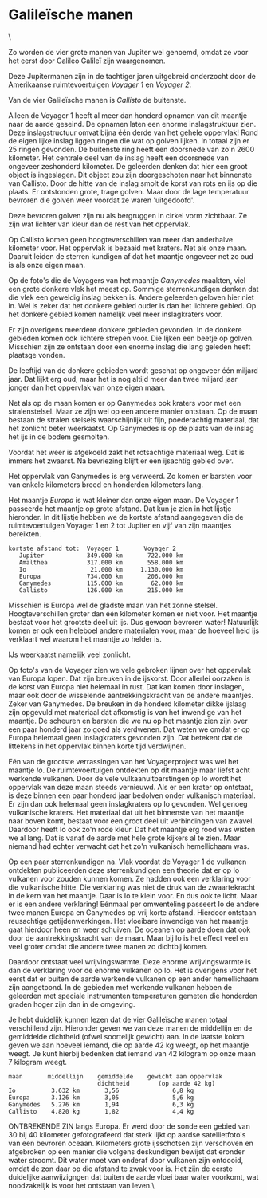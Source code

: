 # Galileïsche manen

\

Zo worden de vier grote manen van Jupiter wel genoemd, omdat ze voor het
eerst door Galileo Galileï zijn waargenomen.

Deze Jupitermanen zijn in de tachtiger jaren uitgebreid onderzocht door
de Amerikaanse ruimtevoertuigen *Voyager 1* en *Voyager 2*.

Van de vier Galileïsche manen is *Callisto* de buitenste.

Alleen de Voyager 1 heeft al meer dan honderd opnamen van dit maantje
naar de aarde geseind. De opnamen laten een enorme inslagstruktuur zien.
Deze inslagstructuur omvat bijna één derde van het gehele oppervlak!
Rond de eigen lijke inslag liggen ringen die wat op golven lijken. In
totaal zijn er 25 ringen gevonden. De buitenste ring heeft een doorsnede
van zo\'n 2600 kilometer. Het centrale deel van de inslag heeft een
doorsnede van ongeveer zeshonderd kilometer. De geleerden denken dat
hier een groot object is ingeslagen. Dit object zou zijn doorgeschoten
naar het binnenste van Callisto. Door de hitte van de inslag smolt de
korst van rots en ijs op die plaats. Er ontstonden grote, trage golven.
Maar door de lage temperatuur bevroren die golven weer voordat ze waren
\'uitgedoofd\'.

Deze bevroren golven zijn nu als bergruggen in cirkel vorm zichtbaar. Ze
zijn wat lichter van kleur dan de rest van het oppervlak.

Op Callisto komen geen hoogteverschillen van meer dan anderhalve
kilometer voor. Het oppervlak is bezaaid met kraters. Net als onze maan.
Daaruit leiden de sterren kundigen af dat het maantje ongeveer net zo
oud is als onze eigen maan.

Op de foto\'s die de Voyagers van het maantje *Ganymedes* maakten, viel
een grote donkere vlek het meest op. Sommige sterrenkundigen denken dat
die vlek een geweldig inslag bekken is. Andere geleerden geloven hier
niet in. Wel is zeker dat het donkere gebied ouder is dan het lichtere
gebied. Op het donkere gebied komen namelijk veel meer inslagkraters
voor.

Er zijn overigens meerdere donkere gebieden gevonden. In de donkere
gebieden komen ook lichtere strepen voor. Die lijken een beetje op
golven. Misschien zijn ze ontstaan door een enorme inslag die lang
geleden heeft plaatsge vonden.

De leeftijd van de donkere gebieden wordt geschat op ongeveer één
miljard jaar. Dat lijkt erg oud, maar het is nog altijd meer dan twee
miljard jaar jonger dan het oppervlak van onze eigen maan.

Net als op de maan komen er op Ganymedes ook kraters voor met een
stralenstelsel. Maar ze zijn wel op een andere manier ontstaan. Op de
maan bestaan de stralen stelsels waarschijnlijk uit fijn, poederachtig
materiaal, dat het zonlicht beter weerkaatst. Op Ganymedes is op de
plaats van de inslag het ijs in de bodem gesmolten.

Voordat het weer is afgekoeld zakt het rotsachtige materiaal weg. Dat is
immers het zwaarst. Na bevriezing blijft er een ijsachtig gebied over.

Het oppervlak van Ganymedes is erg verweerd. Zo komen er barsten voor
van enkele kilometers breed en honderden kilometers lang.

Het maantje *Europa* is wat kleiner dan onze eigen maan. De Voyager 1
passeerde het maantje op grote afstand. Dat kun je zien in het lijstje
hieronder. In dit lijstje hebben we de kortste afstand aangegeven die de
ruimtevoertuigen Voyager 1 en 2 tot Jupiter en vijf van zijn maantjes
bereikten.


    kortste afstand tot:  Voyager 1       Voyager 2 
       Jupiter            349.000 km       722.000 km 
       Amalthea           317.000 km       558.000 km 
       Io                  21.000 km     1.130.000 km 
       Europa             734.000 km       206.000 km 
       Ganymedes          115.000 km        62.000 km 
       Callisto           126.000 km       215.000 km

Misschien is Europa wel de gladste maan van het zonne stelsel.
Hoogteverschillen groter dan één kilometer komen er niet voor. Het
maantje bestaat voor het grootste deel uit ijs. Dus gewoon bevroren
water! Natuurlijk komen er ook een heleboel andere materialen voor, maar
de hoeveel heid ijs verklaart wel waarom het maantje zo helder is.

IJs weerkaatst namelijk veel zonlicht.

Op foto\'s van de Voyager zien we vele gebroken lijnen over het
oppervlak van Europa lopen. Dat zijn breuken in de ijskorst. Door
allerlei oorzaken is de korst van Europa niet helemaal in rust. Dat kan
komen door inslagen, maar ook door de wisselende aantrekkingskracht van
de andere maantjes. Zeker van Ganymedes. De breuken in de honderd
kilometer dikke ijslaag zijn opgevuld met materiaal dat afkomstig is van
het inwendige van het maantje. De scheuren en barsten die we nu op het
maantje zien zijn over een paar honderd jaar zo goed als verdwenen. Dat
weten we omdat er op Europa helemaal geen inslagkraters gevonden zijn.
Dat betekent dat de littekens in het oppervlak binnen korte tijd
verdwijnen.

Eén van de grootste verrassingen van het Voyagerproject was wel het
maantje *Io*. De ruimtevoertuigen ontdekten op dit maantje maar liefst
acht werkende vulkanen. Door de vele vulkaanuitbarstingen op Io wordt
het oppervlak van deze maan steeds vernieuwd. Als er een krater op
ontstaat, is deze binnen een paar honderd jaar bedolven onder vulkanisch
materiaal. Er zijn dan ook helemaal geen inslagkraters op Io gevonden.
Wel genoeg vulkanische kraters. Het materiaal dat uit het binnenste van
het maantje naar boven komt, bestaat voor een groot deel uit
verbindingen van zwavel. Daardoor heeft Io ook zo\'n rode kleur. Dat het
maantje erg rood was wisten we al lang. Dat is vanaf de aarde met hele
grote kijkers al te zien. Maar niemand had echter verwacht dat het zo\'n
vulkanisch hemellichaam was.

Op een paar sterrenkundigen na. Vlak voordat de Voyager 1 de vulkanen
ontdekten publiceerden deze sterrenkundigen een theorie dat er op Io
vulkanen voor zouden kunnen komen. Ze hadden ook een verklaring voor die
vulkanische hitte. Die verklaring was niet de druk van de zwaartekracht
in de kern van het maantje. Daar is Io te klein voor. En dus ook te
licht. Maar er is een andere verklaring! Eénmaal per omwenteling
passeert Io de andere twee manen Europa en Ganymedes op vrij korte
afstand. Hierdoor ontstaan reusachtige getijdenwerkingen. Het vloeibare
inwendige van het maantje gaat hierdoor heen en weer schuiven. De
oceanen op aarde doen dat ook door de aantrekkingskracht van de maan.
Maar bij Io is het effect veel en veel groter omdat die andere twee
manen zo dichtbij komen.

Daardoor ontstaat veel wrijvingswarmte. Deze enorme wrijvingswarmte is
dan de verklaring voor de enorme vulkanen op Io. Het is overigens voor
het eerst dat er buiten de aarde werkende vulkanen op een ander
hemellichaam zijn aangetoond. In de gebieden met werkende vulkanen
hebben de geleerden met speciale instrumenten temperaturen gemeten die
honderden graden hoger zijn dan in de omgeving.

Je hebt duidelijk kunnen lezen dat de vier Galileïsche manen totaal
verschillend zijn. Hieronder geven we van deze manen de middellijn en de
gemiddelde dichtheid (ofwel soortelijk gewicht) aan. In de laatste kolom
geven we aan hoeveel iemand, die op aarde 42 kg weegt, op het maantje
weegt. Je kunt hierbij bedenken dat iemand van 42 kilogram op onze maan
7 kilogram weegt.

    maan       middellijn    gemiddelde    gewicht aan oppervlak 
                             dichtheid        (op aarde 42 kg) 
    Io          3.632 km       3,56               6,8 kg 
    Europa      3.126 km       3,05               5,6 kg 
    Ganymedes   5.276 km       1,94               6,3 kg
    Callisto    4.820 kg       1,82               4,4 kg

ONTBREKENDE ZIN langs Europa. Er werd door de sonde een gebied van 30
bij 40 kilometer gefotografeerd dat sterk lijkt op aardse
satellietfoto\'s van een bevroren oceaan. Kilometers grote ijsschotsen
zijn verschoven en afgebroken op een manier die volgens deskundigen
bewijst dat eronder water stroomt. Dit water moet van onderaf door
vulkanen zijn ontdooid, omdat de zon daar op die afstand te zwak voor
is. Het zijn de eerste duidelijke aanwijzigngen dat buiten de aarde
vloei baar water voorkomt, wat noodzakelijk is voor het ontstaan van
leven.\
